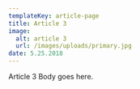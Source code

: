 ```yaml
---
templateKey: article-page
title: Article 3
image:
  alt: article 3
  url: /images/uploads/primary.jpg
date: 5.25.2018
---
```

Article 3 Body goes here.
